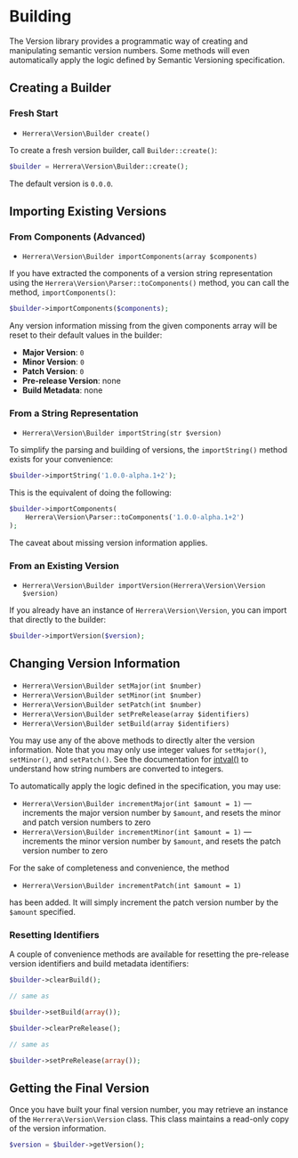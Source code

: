 Building
========

The Version library provides a programmatic way of creating and manipulating
semantic version numbers. Some methods will even automatically apply the logic
defined by Semantic Versioning specification.

Creating a Builder
------------------

### Fresh Start

- `Herrera\Version\Builder create()`

To create a fresh version builder, call `Builder::create()`:

```php
$builder = Herrera\Version\Builder::create();
```

The default version is `0.0.0`.

Importing Existing Versions
---------------------------

### From Components (Advanced)

- `Herrera\Version\Builder importComponents(array $components)`

If you have extracted the components of a version string representation using
the `Herrera\Version\Parser::toComponents()` method, you can call the method,
`importComponents()`:

```php
$builder->importComponents($components);
```

Any version information missing from the given components array will be reset
to their default values in the builder:

- **Major Version**: `0`
- **Minor Version**: `0`
- **Patch Version**: `0`
- **Pre-release Version**: none
- **Build Metadata**: none

### From a String Representation

- `Herrera\Version\Builder importString(str $version)`

To simplify the parsing and building of versions, the `importString()` method
exists for your convenience:

```php
$builder->importString('1.0.0-alpha.1+2');
```

This is the equivalent of doing the following:

```php
$builder->importComponents(
    Herrera\Version\Parser::toComponents('1.0.0-alpha.1+2')
);
```

The caveat about missing version information applies.

### From an Existing Version

- `Herrera\Version\Builder importVersion(Herrera\Version\Version $version)`

If you already have an instance of `Herrera\Version\Version`, you can import
that directly to the builder:

```php
$builder->importVersion($version);
```

Changing Version Information
----------------------------

- `Herrera\Version\Builder setMajor(int $number)`
- `Herrera\Version\Builder setMinor(int $number)`
- `Herrera\Version\Builder setPatch(int $number)`
- `Herrera\Version\Builder setPreRelease(array $identifiers)`
- `Herrera\Version\Builder setBuild(array $identifiers)`

You may use any of the above methods to directly alter the version information.
Note that you may only use integer values for `setMajor()`, `setMinor()`, and
`setPatch()`. See the documentation for [intval()][] to understand how string
numbers are converted to integers.

To automatically apply the logic defined in the specification, you may use:

- `Herrera\Version\Builder incrementMajor(int $amount = 1)` &mdash; increments
  the major version number by `$amount`, and resets the minor and patch version
  numbers to zero
- `Herrera\Version\Builder incrementMinor(int $amount = 1)` &mdash; increments
  the minor version number by `$amount`, and resets the patch version number
  to zero

For the sake of completeness and convenience, the method

- `Herrera\Version\Builder incrementPatch(int $amount = 1)`

has been added. It will simply increment the patch version number by the
`$amount` specified.

[intval()]: http://php.net/intval

### Resetting Identifiers

A couple of convenience methods are available for resetting the pre-release
version identifiers and build metadata identifiers:

```php
$builder->clearBuild();

// same as

$builder->setBuild(array());
```

```php
$builder->clearPreRelease();

// same as

$builder->setPreRelease(array());
```

Getting the Final Version
-------------------------

Once you have built your final version number, you may retrieve an instance
of the `Herrera\Version\Version` class. This class maintains a read-only copy
of the version information.

```php
$version = $builder->getVersion();
```
